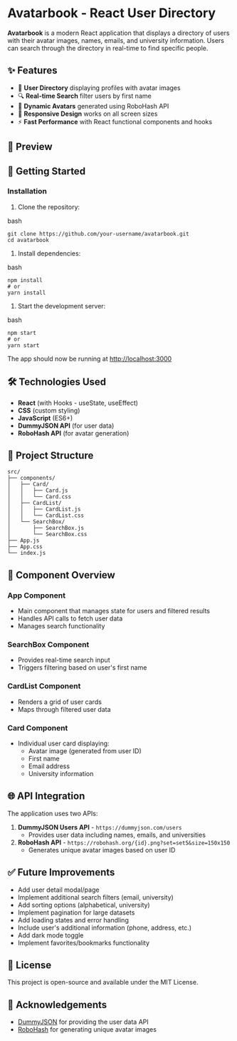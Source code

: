 Avatarbook - React User Directory
=================================

**Avatarbook** is a modern React application that displays a directory of users with their avatar images, names, emails, and university information. Users can search through the directory in real-time to find specific people.

✨ Features
----------

-   👥 **User Directory** displaying profiles with avatar images
-   🔍 **Real-time Search** filter users by first name
-   🤖 **Dynamic Avatars** generated using RoboHash API
-   📱 **Responsive Design** works on all screen sizes
-   ⚡ **Fast Performance** with React functional components and hooks

📸 Preview
----------

<!-- Add a screenshot of your application here -->

🚀 Getting Started
------------------

### Installation

1.  Clone the repository:

bash

```
git clone https://github.com/your-username/avatarbook.git
cd avatarbook
```

1.  Install dependencies:

bash

```
npm install
# or
yarn install
```

1.  Start the development server:

bash

```
npm start
# or
yarn start
```

The app should now be running at <http://localhost:3000>

🛠️ Technologies Used
---------------------

-   **React** (with Hooks - useState, useEffect)
-   **CSS** (custom styling)
-   **JavaScript** (ES6+)
-   **DummyJSON API** (for user data)
-   **RoboHash API** (for avatar generation)

📁 Project Structure
--------------------

```
src/
├── components/
│   ├── Card/
│   │   ├── Card.js
│   │   └── Card.css
│   ├── CardList/
│   │   ├── CardList.js
│   │   └── CardList.css
│   └── SearchBox/
│       ├── SearchBox.js
│       └── SearchBox.css
├── App.js
├── App.css
└── index.js
```

🔧 Component Overview
---------------------

### App Component

-   Main component that manages state for users and filtered results
-   Handles API calls to fetch user data
-   Manages search functionality

### SearchBox Component

-   Provides real-time search input
-   Triggers filtering based on user's first name

### CardList Component

-   Renders a grid of user cards
-   Maps through filtered user data

### Card Component

-   Individual user card displaying:
    -   Avatar image (generated from user ID)
    -   First name
    -   Email address
    -   University information

🌐 API Integration
------------------

The application uses two APIs:

1.  **DummyJSON Users API** - `https://dummyjson.com/users`
    -   Provides user data including names, emails, and universities
2.  **RoboHash API** - `https://robohash.org/{id}.png?set=set5&size=150x150`
    -   Generates unique avatar images based on user ID

✅ Future Improvements
---------------------

-   Add user detail modal/page
-   Implement additional search filters (email, university)
-   Add sorting options (alphabetical, university)
-   Implement pagination for large datasets
-   Add loading states and error handling
-   Include user's additional information (phone, address, etc.)
-   Add dark mode toggle
-   Implement favorites/bookmarks functionality

📄 License
----------

This project is open-source and available under the MIT License.

🙌 Acknowledgements
-------------------

-   [DummyJSON](https://dummyjson.com/) for providing the user data API
-   [RoboHash](https://robohash.org/) for generating unique avatar images
